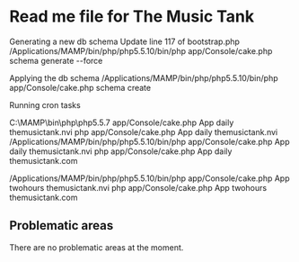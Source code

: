 # Read me file for The Music Tank

Generating a new db schema
 Update line 117 of bootstrap.php
/Applications/MAMP/bin/php/php5.5.10/bin/php app/Console/cake.php schema generate --force

Applying the db schema
/Applications/MAMP/bin/php/php5.5.10/bin/php app/Console/cake.php schema create

Running cron tasks

C:\MAMP\bin\php\php5.5.7 app/Console/cake.php App daily themusictank.nvi
php app/Console/cake.php App daily themusictank.nvi
 /Applications/MAMP/bin/php/php5.5.10/bin/php app/Console/cake.php App daily themusictank.nvi
 php app/Console/cake.php App daily themusictank.com

 /Applications/MAMP/bin/php/php5.5.10/bin/php app/Console/cake.php App twohours themusictank.nvi
 php app/Console/cake.php App twohours themusictank.com


## Problematic areas  ##

There are no problematic areas at the moment.
